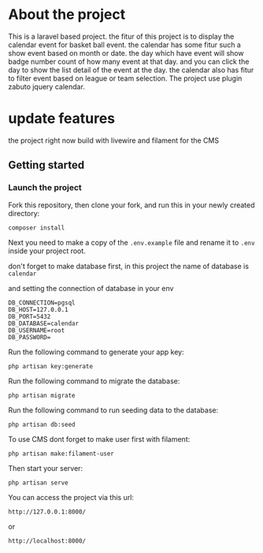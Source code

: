 # About the project

This is a laravel based project. the fitur of this project is to display the calendar event for basket ball event. the calendar has some fitur such a show event based on month or date. the day which have event will show badge number count of how many event at that day. and you can click the day to show the list detail of the event at the day. the calendar also has fitur to filter event based on league or team selection. The project use plugin zabuto jquery calendar.

# update features 

the project right now build with livewire and filament for the CMS

## Getting started

### Launch the project

Fork this repository, then clone your fork, and run this in your newly created directory:

```bash
composer install
```

Next you need to make a copy of the `.env.example` file and rename it to `.env` inside your project root.

don't forget to make database first, in this project the name of database is `calendar`

and setting the connection of database in your env

```
DB_CONNECTION=pgsql
DB_HOST=127.0.0.1
DB_PORT=5432
DB_DATABASE=calendar
DB_USERNAME=root
DB_PASSWORD=
```

Run the following command to generate your app key:

```
php artisan key:generate
```

Run the following command to migrate the database:

```
php artisan migrate
```

Run the following command to run seeding data to the database:

```
php artisan db:seed
```

To use CMS dont forget to make user first with filament:

```
php artisan make:filament-user
```

Then start your server:

```
php artisan serve
```

You can access the project via this url:

```
http://127.0.0.1:8000/
```

or 

```
http://localhost:8000/
```